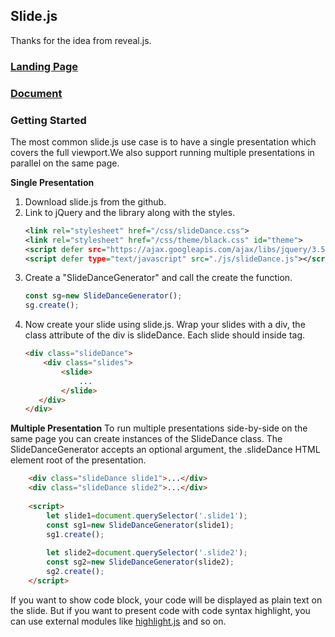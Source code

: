 ## Slide.js
Thanks for the idea from reveal.js.
### [Landing Page](https://polar-dawn-62675.herokuapp.com/example/)
### [Document](https://polar-dawn-62675.herokuapp.com/)

### Getting Started

The most common slide.js use case is to have a single presentation which covers the full viewport.We also support running multiple presentations in parallel on the same page.

**Single Presentation**
1. Download slide.js from the github.
2. Link to jQuery and the library along with the styles.
   ```xml
   <link rel="stylesheet" href="/css/slideDance.css">
   <link rel="stylesheet" href="/css/theme/black.css" id="theme">
   <script defer src="https://ajax.googleapis.com/ajax/libs/jquery/3.5.1/jquery.min.js"></script>
   <script defer type="text/javascript" src="./js/slideDance.js"></script>
   ```
3. Create a "SlideDanceGenerator" and call the create the function.
   ``` javascript
   const sg=new SlideDanceGenerator();
   sg.create();
   ```
4. Now create your slide using slide.js. Wrap your slides with a div, the class attribute of the div is slideDance. Each slide should inside <slide> tag.
    ```html
    <div class="slideDance">
        <div class="slides">
            <slide>
                ...
            </slide>
       </div>
    </div>
    ```

**Multiple Presentation**
To run multiple presentations side-by-side on the same page you can create instances of the SlideDance class. The SlideDanceGenerator accepts an optional argument, the .slideDance HTML element root of the presentation.
```html
    <div class="slideDance slide1">...</div>
    <div class="slideDance slide2">...</div>
    
    <script>
        let slide1=document.querySelector('.slide1');
        const sg1=new SlideDanceGenerator(slide1);
        sg1.create();
    
        let slide2=document.querySelector('.slide2');
        const sg2=new SlideDanceGenerator(slide2);
        sg2.create();
    </script>
```
If you want to show code block, your code will be displayed as plain text on the slide. But if you want to present code with code syntax highlight, you can use external modules like [highlight.js](https://highlightjs.org/) and so on.
